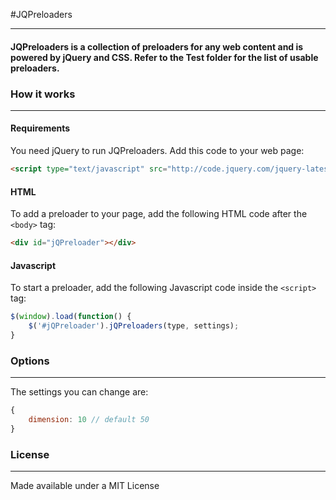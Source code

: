 #JQPreloaders
***
#### JQPreloaders is a collection of preloaders for any web content and is powered by jQuery and CSS. Refer to the Test folder for the list of usable preloaders.

### How it works
***
#### Requirements

You need jQuery to run JQPreloaders. Add this code to your web page:
```html
<script type="text/javascript" src="http://code.jquery.com/jquery-latest.min.js"></script>
```

#### HTML
To add a preloader to your page, add the following HTML code after the `<body>` tag:
```html
<div id="jQPreloader"></div>
```

#### Javascript
To start a preloader, add the following Javascript code inside the `<script>` tag:

````js
$(window).load(function() {
    $('#jQPreloader').jQPreloaders(type, settings);
}
````

### Options
-------

The settings you can change are:
```js
{
    dimension: 10 // default 50
}
```

### License
----

Made available under a MIT License    